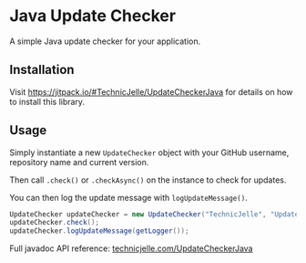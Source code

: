 # Java Update Checker
A simple Java update checker for your application.

## Installation
Visit https://jitpack.io/#TechnicJelle/UpdateCheckerJava for details on how to install this library.

## Usage
Simply instantiate a new `UpdateChecker` object with your GitHub username, repository name and current version.

Then call `.check()` or `.checkAsync()` on the instance to check for updates.

You can then log the update message with `logUpdateMessage()`.

```java
UpdateChecker updateChecker = new UpdateChecker("TechnicJelle", "UpdateCheckerJava", "2.0");
updateChecker.check();
updateChecker.logUpdateMessage(getLogger());
```

Full javadoc API reference: [technicjelle.com/UpdateCheckerJava](https://technicjelle.com/UpdateCheckerJava/com/technicjelle/UpdateChecker.html)
